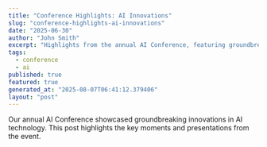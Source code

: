 ```yaml
---
title: "Conference Highlights: AI Innovations"
slug: "conference-highlights-ai-innovations"
date: "2025-06-30"
author: "John Smith"
excerpt: "Highlights from the annual AI Conference, featuring groundbreaking innovations."
tags:
  - conference
  - ai
published: true
featured: true
generated_at: "2025-08-07T06:41:12.379406"
layout: "post"
---
```


Our annual AI Conference showcased groundbreaking innovations in AI technology. This post highlights the key moments and presentations from the event.